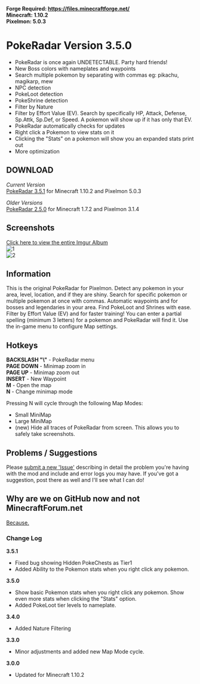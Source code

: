 **Forge Required: https://files.minecraftforge.net/**  
**Minecraft: 1.10.2**  
**Pixelmon: 5.0.3**  

# PokeRadar Version 3.5.0
- PokeRadar is once again UNDETECTABLE. Party hard friends!
- New Boss colors with nameplates and waypoints
- Search multiple pokemon by separating with commas eg: pikachu, magikarp, mew
- NPC detection
- PokeLoot detection
- PokeShrine detection
- Filter by Nature
- Filter by Effort Value (EV). Search by specifically HP, Attack, Defense, Sp.Attk, Sp.Def, or Speed. A pokemon will show up if it has only that EV.
- PokeRadar automatically checks for updates
- Right click a Pokemon to view stats on it
- Clicking the "Stats" on a pokemon will show you an expanded stats print out
- More optimization
  

## DOWNLOAD

*Current Version*  
[PokeRadar 3.5.1](https://mega.nz/#!8joREBJC!56bmPVDmcbuoEPETv5zm7DyfWNP6cESyt6I4atFWZZw) for Minecraft 1.10.2 and Pixelmon 5.0.3  

*Older Versions*  
[PokeRadar 2.5.0](https://mega.nz/#!JjpGRB6R!N9NpuQssoPmai9kqCkRMhmjsBbOYquoOlgy22zuPQOI) for Minecraft 1.7.2 and Pixelmon 3.1.4
  

## Screenshots
[Click here to view the entire Imgur Album](https://imgur.com/a/H2aqG)  
![1](https://i.imgur.com/0vMqhBo.png)  
![2](https://i.imgur.com/Bgibxgf.png)  


## Information

This is the original PokeRadar for Pixelmon. Detect any pokemon in your area, level, location, and if they are shiny. Search for specific pokemon or multiple pokemon at once with commas. Automatic waypoints and for bosses and legendaries in your area. Find PokeLoot and Shrines with ease. Filter by Effort Value (EV) and for faster training! You can enter a partial spelling (minimum 3 letters) for a pokemon and PokeRadar will find it. Use the in-game menu to configure Map settings.
  

## Hotkeys

**BACKSLASH "\\"** - PokeRadar menu  
**PAGE DOWN** - Minimap zoom in  
**PAGE UP** - Minimap zoom out  
**INSERT** - New Waypoint  
**M** - Open the map  
**N** - Change minimap mode  

Pressing N will cycle through the following Map Modes:  
- Small MiniMap
- Large MiniMap
- (new) Hide all traces of PokeRadar from screen. This allows you to safely take screenshots.
  

## Problems / Suggestions
Please [submit a new 'Issue'](https://github.com/kcaf/PokeRadar/issues/new) describing in detail the problem you're having with the mod and include and error logs you may have. If you've got a suggestion, post there as well and I'll see what I can do!
  

## Why are we on GitHub now and not MinecraftForum.net
[Because.](https://i.imgur.com/775rSxd.png)


### Change Log
**3.5.1**
- Fixed bug showing Hidden PokeChests as Tier1
- Added Ability to the Pokemon stats when you right click any pokemon.

**3.5.0**
- Show basic Pokemon stats when you right click any pokemon. Show even more stats when clicking the "Stats" option.
- Added PokeLoot tier levels to nameplate.

**3.4.0**
- Added Nature Filtering

**3.3.0**
- Minor adjustments and added new Map Mode cycle.

**3.0.0**
- Updated for Minecraft 1.10.2

